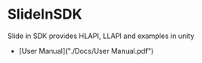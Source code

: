 # SlideInSDK
Slide in SDK provides HLAPI, LLAPI and examples in unity

* [User Manual]("./Docs/User Manual.pdf")